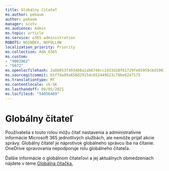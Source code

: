 ```yaml
---
title: Globálny čitateľ
ms.author: pebaum
author: pebaum
manager: scotv
ms.audience: Admin
ms.topic: article
ms.service: o365-administration
ROBOTS: NOINDEX, NOFOLLOW
localization_priority: Priority
ms.collection: Adm_O365
ms.custom:
- "9002962"
- "5672"
ms.openlocfilehash: 2a8b053f493488a1ab6740cc2433d18f61729fe65959cbd1903ad689000113b2
ms.sourcegitcommit: b5f7da89a650d2915dc652449623c78be6247175
ms.translationtype: MT
ms.contentlocale: sk-SK
ms.lasthandoff: 08/05/2021
ms.locfileid: "54056469"
---
```

# <a name="global-reader"></a>Globálny čitateľ

Používatelia s touto rolou môžu čítať nastavenia a administratívne informácie Microsoft 365 jednotlivých službách, ale nemôže prijať akcie správy. Globálny čitateľ je náprotivok globálneho správcu iba na čítanie.
OneDrive spravovania nepodporuje rolu globálneho čitateľa.

Ďalšie informácie o globálnom čitateľovi a jej aktuálnych obmedzeniach nájdete v téme [Globálna čítačka.](https://docs.microsoft.com/azure/active-directory/users-groups-roles/directory-assign-admin-roles#global-reader)
